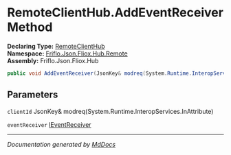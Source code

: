 ﻿<!--  
  <auto-generated>   
    The contents of this file were generated by a tool.  
    Changes to this file may be list if the file is regenerated  
  </auto-generated>   
-->

# RemoteClientHub.AddEventReceiver Method

**Declaring Type:** [RemoteClientHub](../index.md)  
**Namespace:** [Friflo.Json.Fliox.Hub.Remote](../../index.md)  
**Assembly:** Friflo.Json.Fliox.Hub

```csharp
public void AddEventReceiver(JsonKey& modreq(System.Runtime.InteropServices.InAttribute) clientId, IEventReceiver eventReceiver);
```

## Parameters

`clientId`  JsonKey& modreq(System.Runtime.InteropServices.InAttribute)

`eventReceiver`  [IEventReceiver](../../../Host/Event/IEventReceiver/index.md)

___

*Documentation generated by [MdDocs](https://github.com/ap0llo/mddocs)*
